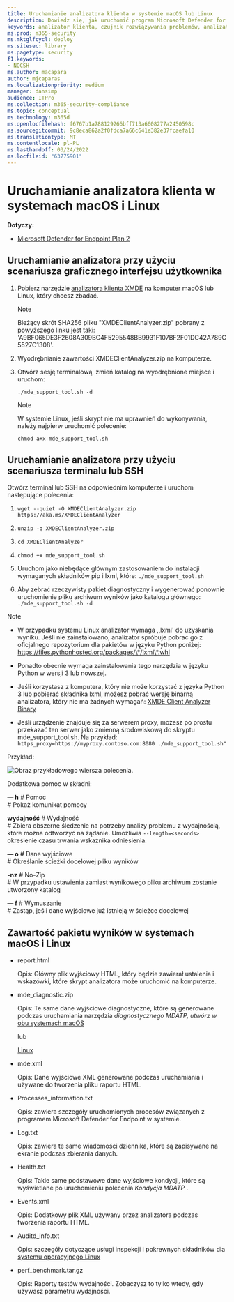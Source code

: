 ```yaml
---
title: Uruchamianie analizatora klienta w systemie macOS lub Linux
description: Dowiedz się, jak uruchomić program Microsoft Defender for Endpoint Client Analyzer w systemie macOS lub Linux
keywords: analizator klienta, czujnik rozwiązywania problemów, analizator, mdeanalyzer, macos, linux, mdeanalyzer
ms.prod: m365-security
ms.mktglfcycl: deploy
ms.sitesec: library
ms.pagetype: security
f1.keywords:
- NOCSH
ms.author: macapara
author: mjcaparas
ms.localizationpriority: medium
manager: dansimp
audience: ITPro
ms.collection: m365-security-compliance
ms.topic: conceptual
ms.technology: m365d
ms.openlocfilehash: f6767b1a788129266bff713a6608277a2450598c
ms.sourcegitcommit: 9c8eca862a2f0fdca7a66c641e382e37fcaefa10
ms.translationtype: MT
ms.contentlocale: pl-PL
ms.lasthandoff: 03/24/2022
ms.locfileid: "63775901"
---
```

# <a name="run-the-client-analyzer-on-macos-and-linux"></a>Uruchamianie analizatora klienta w systemach macOS i Linux


**Dotyczy:**
- [Microsoft Defender for Endpoint Plan 2](https://go.microsoft.com/fwlink/p/?linkid=2154037)

## <a name="running-the-analyzer-through-gui-scenario"></a>Uruchamianie analizatora przy użyciu scenariusza graficznego interfejsu użytkownika

1. Pobierz narzędzie [analizatora klienta XMDE](https://aka.ms/XMDEClientAnalyzer) na komputer macOS lub Linux, który chcesz zbadać.

   > [!NOTE]
   > Bieżący skrót SHA256 pliku "XMDEClientAnalyzer.zip" pobrany z powyższego linku jest taki: 'A9BF065DE3F2608A309BC4F5295548BB9931F107BF2F01DC42A789C5527C1308'.

2. Wyodrębnianie zawartości XMDEClientAnalyzer.zip na komputerze.

3. Otwórz sesję terminalową, zmień katalog na wyodrębnione miejsce i uruchom:

   `./mde_support_tool.sh -d`

   > [!NOTE]
   > W systemie Linux, jeśli skrypt nie ma uprawnień do wykonywania, należy najpierw uruchomić polecenie:
   >
   > `chmod a+x mde_support_tool.sh`

## <a name="running-the-analyzer-using-a-terminal-or-ssh-scenario"></a>Uruchamianie analizatora przy użyciu scenariusza terminalu lub SSH

Otwórz terminal lub SSH na odpowiednim komputerze i uruchom następujące polecenia:

1. `wget --quiet -O XMDEClientAnalyzer.zip https://aka.ms/XMDEClientAnalyzer`

2. `unzip -q XMDEClientAnalyzer.zip`

3. `cd XMDEClientAnalyzer`

4. `chmod +x mde_support_tool.sh`

3. Uruchom jako niebędące głównym zastosowaniem do instalacji wymaganych składników pip i lxml, które: `./mde_support_tool.sh`

4. Aby zebrać rzeczywisty pakiet diagnostyczny i wygenerować ponownie uruchomienie pliku archiwum wyników jako katalogu głównego: `./mde_support_tool.sh -d`

> [!NOTE]
> - W przypadku systemu Linux analizator wymaga ,,lxml' do uzyskania wyniku. Jeśli nie zainstalowano, analizator spróbuje pobrać go z oficjalnego repozytorium dla pakietów w języku Python poniżej: <https://files.pythonhosted.org/packages/\*/lxml\*.whl>
> 
> - Ponadto obecnie wymaga zainstalowania tego narzędzia w języku Python w wersji 3 lub nowszej.
>
> - Jeśli korzystasz z komputera, który nie może korzystać z języka Python 3 lub pobierać składnika lxml, możesz pobrać wersję binarną analizatora, który nie ma żadnych wymagań: [XMDE Client Analyzer Binary](https://aka.ms/XMDEClientAnalyzerBinary)
>
> - Jeśli urządzenie znajduje się za serwerem proxy, możesz po prostu przekazać ten serwer jako zmienną środowiskową do skryptu mde_support_tool.sh. Na przykład: `https_proxy=https://myproxy.contoso.com:8080 ./mde_support_tool.sh"`

Przykład:

![Obraz przykładowego wiersza polecenia.](images/4ca188f6c457e335abe3c9ad3eddda26.png)

Dodatkowa pomoc w składni:

**— h** \# Pomoc<br>
\# Pokaż komunikat pomocy

**wydajność** \# Wydajność<br>
\# Zbiera obszerne śledzenie na potrzeby analizy problemu z wydajnością, które można odtworzyć na żądanie. Umożliwia `--length=<seconds>` określenie czasu trwania wskaźnika odniesienia.

**— o** \# Dane wyjściowe<br>
\# Określanie ścieżki docelowej pliku wyników

**-nz** \# No-Zip<br>
\# W przypadku ustawienia zamiast wynikowego pliku archiwum zostanie utworzony katalog

**— f** \# Wymuszanie<br>
\# Zastąp, jeśli dane wyjściowe już istnieją w ścieżce docelowej

## <a name="result-package-contents-on-macos-and-linux"></a>Zawartość pakietu wyników w systemach macOS i Linux

- report.html

  Opis: Główny plik wyjściowy HTML, który będzie zawierał ustalenia i wskazówki, które skrypt analizatora może uruchomić na komputerze.

- mde_diagnostic.zip

  Opis: Te same dane wyjściowe diagnostyczne, które są generowane podczas uruchamiania narzędzia *diagnostycznego MDATP, utwórz w* [obu systemach macOS](/windows/security/threat-protection/microsoft-defender-atp/mac-resources#collecting-diagnostic-information)

  lub

  [Linux](/windows/security/threat-protection/microsoft-defender-atp/linux-resources#collect-diagnostic-information)

- mde.xml

  Opis: Dane wyjściowe XML generowane podczas uruchamiania i używane do tworzenia pliku raportu HTML.

- Processes_information.txt

  Opis: zawiera szczegóły uruchomionych procesów związanych z programem Microsoft Defender for Endpoint w systemie.

- Log.txt

  Opis: zawiera te same wiadomości dziennika, które są zapisywane na ekranie podczas zbierania danych.

- Health.txt

  Opis: Takie same podstawowe dane wyjściowe kondycji, które są wyświetlane po uruchomieniu polecenia *Kondycja MDATP* .

- Events.xml

  Opis: Dodatkowy plik XML używany przez analizatora podczas tworzenia raportu HTML.

- Auditd_info.txt

  Opis: szczegóły dotyczące usługi inspekcji i pokrewnych składników dla [systemu operacyjnego Linux](/windows/security/threat-protection/microsoft-defender-atp/linux-support-events)

- perf_benchmark.tar.gz

  Opis: Raporty testów wydajności. Zobaczysz to tylko wtedy, gdy używasz parametru wydajności.
